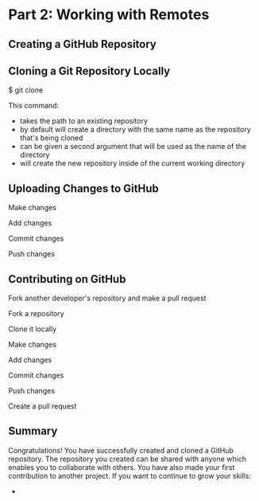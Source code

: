 # Part 2: Working with Remotes

## Creating a GitHub Repository

## Cloning a Git Repository Locally
$ git clone <path-to-repository-to-clone>

This command:
- takes the path to an existing repository
- by default will create a directory with the same name as the repository 
that's being cloned
- can be given a second argument that will be used as the name of the 
directory
- will create the new repository inside of the current working directory

## Uploading Changes to GitHub

Make changes

Add changes

Commit changes

Push changes


## Contributing on GitHub

Fork another developer's repository and make a pull request

Fork a repository

Clone it locally

Make changes

Add changes

Commit changes

Push changes

Create a pull request

## Summary

Congratulations! You have successfully created and cloned a GitHub repository. The repository you created can be shared with anyone which enables you to collaborate with others. You have also made your first contribution to another project. If you want to continue to grow your skills:

- 
